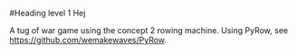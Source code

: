 #Heading level 1 Hej

A tug of war game using the concept 2 rowing machine. Using PyRow, see https://github.com/wemakewaves/PyRow.
